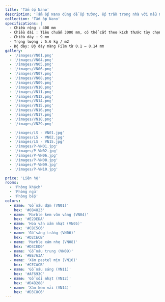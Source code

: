 ```yaml
---
title: 'Tấm ốp Nano'
description: 'Tấm ốp Nano dùng để ốp tường, ốp trần trong nhà với mẫu mã đa dạng, chống mối mọt, chống nấm mốc, kháng nước và dễ thi công lắp đặt'
collection: 'Tấm ốp Nano'
specifications: |
  -	Chiều rộng : 400 mm
  -	Chiều dài : Tiêu chuẩn 3000 mm, có thể cắt theo kích thước tùy chọn
  -	Chiều dày : 9 mm
  -	Trọng lượng : 5.6 kg / m2
  - Độ dày:	Độ dày màng Film từ 0.1 – 0.14 mm
gallery:
  - '/images/VN01.png'
  - '/images/VN04.png'
  - '/images/VN05.png'
  - '/images/VN06.png'
  - '/images/VN07.png'
  - '/images/VN08.png'
  - '/images/VN09.png'
  - '/images/VN10.png'
  - '/images/VN11.png'
  - '/images/VN12.png'
  - '/images/VN14.png'
  - '/images/VN15.png'
  - '/images/VN16.png'
  - '/images/VN17.png'
  - '/images/VN18.png'
  - '/images/VN29.png'

  - '/images/LS - VN01.jpg'
  - '/images/LS - VN02.jpg'
  - '/images/LS - VN15.jpg'
  - '/images/P-VN01.jpg'
  - '/images/P-VN02.jpg'
  - '/images/P-VN06.jpg'
  - '/images/P-VN08.jpg'
  - '/images/P-VN09.jpg'
  - '/images/P-VN10.jpg'

price: 'Liên hệ'
rooms:
  - 'Phòng khách'
  - 'Phòng ngủ'
  - 'Phòng bếp'
colors:
  - name: 'Gỗ nâu đậm (VN01)'
    hex: '#8B4823'
  - name: 'Marble kem vân vàng (VN04)'
    hex: '#E2DEDA'
  - name: 'Hoa văn xám nhạt (VN05)'
    hex: '#CBC5C6'
  - name: 'Gỗ sáng trắng (VN06)'
    hex: '#D2CECB'
  - name: 'Marble xám nhẹ (VN08)'
    hex: '#D4CED0'
  - name: 'Gỗ nâu trung (VN09)'
    hex: '#BE763A'
  - name: 'Xám pastel mịn (VN10)'
    hex: '#CECACB'
  - name: 'Gỗ nâu sáng (VN11)'
    hex: '#AF693C'
  - name: 'Gỗ sồi nhạt (VN12)'
    hex: '#D4B288'
  - name: 'Xám kem vải (VN14)'
    hex: '#D3C8C6'
---
```

